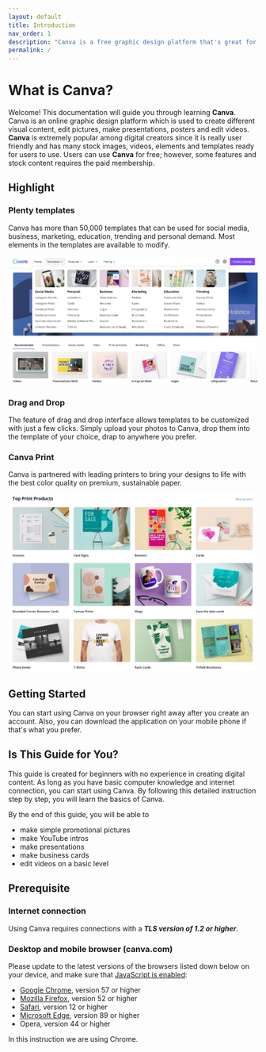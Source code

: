 ```yaml
---
layout: default
title: Introduction
nav_order: 1
description: "Canva is a free graphic design platform that's great for making invitations, business cards, Instagram posts, and more."
permalink: /
---
```


# What is Canva?

Welcome! This documentation will guide you through learning **Canva**. Canva is an online graphic design platform which is used to create different visual content, edit pictures, make presentations, posters and edit videos. **Canva** is extremely popular among digital creators since it is really user friendly and has many stock images, videos, elements and templates ready for users to use. Users can use **Canva** for free; however, some features and stock content requires the paid membership.

## Highlight

### Plenty templates
Canva has more than 50,000 templates that can be used for social media, business, marketing, education, trending and personal demand. Most elements in the templates are available to modify.

![template](https://github.com/yoyochen68/Ryan-Yoyo/blob/gh-pages/assets/images/template.png?raw=true)


### Drag and Drop
The feature of drag and drop interface allows templates to be customized with just a few clicks. Simply upload your photos to Canva, drop them into the template of your choice, drap to anywhere you prefer. 

### Canva Print
Canva is partnered with leading printers to bring your designs to life with the best color quality on premium, sustainable paper.

![canvaPrint](https://github.com/yoyochen68/Ryan-Yoyo/blob/gh-pages/assets/images/canvaPrint.png?raw=true)

## Getting Started

You can start using Canva on your browser right away after you create an account. Also, you can download the application on your mobile phone if that's what you prefer.

## Is This Guide for You?

This guide is created for beginners with no experience in creating digital content. As long as you have basic computer knowledge and internet connection, you can start using Canva. By following this detailed instruction step by step, you will learn the basics of Canva.  

By the end of this guide, you will be able to
 - make simple promotional pictures
 - make YouTube intros
 - make presentations
 - make business cards
 - edit videos on a basic level

## Prerequisite

### Internet connection

Using Canva requires connections with a  _**TLS version of 1.2 or higher**_.

### Desktop and mobile browser (canva.com)
Please update to the latest versions of the browsers listed down below on your device, and make sure that  [JavaScript is enabled](https://www.canva.com/help/article/gray-screen/):

-   [Google Chrome](https://support.google.com/chrome/answer/95414?hl=en), version 57 or higher
-   [Mozilla Firefox](https://support.mozilla.org/en-US/kb/update-firefox-latest-release), version 52 or higher
-   [Safari](https://support.apple.com/en-us/HT204416), version 12 or higher
-   [Microsoft Edge](https://support.microsoft.com/en-us/help/4533311/microsoft-edge-troubleshooting-tips-for-installing-and-updating), version 89 or higher
-   Opera, version 44 or higher

In this instruction we are using Chrome.


